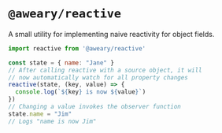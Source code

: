 # `@aweary/reactive`

A small utility for implementing naive reactivity for object fields.

```js
import reactive from '@aweary/reactive'

const state = { name: "Jane" }
// After calling reactive with a source object, it will
// now automatically watch for all property changes
reactive(state, (key, value) => {
  console.log(`${key} is now ${value}`)
})
// Changing a value invokes the observer function
state.name = "Jim"
// Logs "name is now Jim"
```